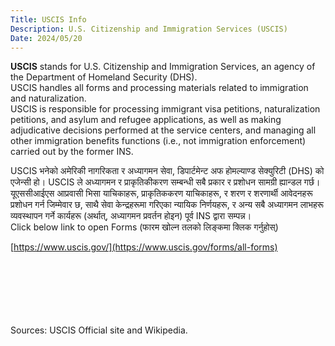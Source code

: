 ```yaml
---
Title: USCIS Info
Description: U.S. Citizenship and Immigration Services (USCIS)
Date: 2024/05/20
---
```

**USCIS** stands for U.S. Citizenship and Immigration Services, an agency of the Department of Homeland Security (DHS).<br/>
USCIS handles all forms and processing materials related to immigration and naturalization.
<br/>USCIS is responsible for processing immigrant visa petitions, naturalization petitions, and asylum and refugee applications, 
as well as making adjudicative decisions performed at the service centers, and managing all other immigration benefits 
functions (i.e., not immigration enforcement) carried out by the former INS. <br/>

USCIS भनेको अमेरिकी नागरिकता र अध्यागमन सेवा, डिपार्टमेन्ट अफ होमल्याण्ड सेक्युरिटी (DHS) को एजेन्सी हो।
USCIS ले अध्यागमन र प्राकृतिकीकरण सम्बन्धी सबै प्रकार र प्रशोधन सामग्री ह्यान्डल गर्छ।
<br/>यूएससीआईएस आप्रवासी भिसा याचिकाहरू, प्राकृतिककरण याचिकाहरू, र शरण र शरणार्थी आवेदनहरू प्रशोधन गर्न जिम्मेवार छ,
साथै सेवा केन्द्रहरूमा गरिएका न्यायिक निर्णयहरू, र अन्य सबै अध्यागमन लाभहरू व्यवस्थापन गर्ने
कार्यहरू (अर्थात्, अध्यागमन प्रवर्तन होइन) पूर्व INS द्वारा सम्पन्न।
<br/>
Click below link to open Forms (फारम खोल्न तलको लिङ्कमा क्लिक गर्नुहोस्)<br/>

[https://www.uscis.gov/](https://www.uscis.gov/forms/all-forms)


<br/><br/><br/><br/><br/><br/>Sources: USCIS Official site and Wikipedia.